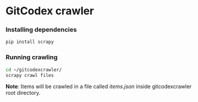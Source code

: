 # GitCodex crawler

### Installing dependencies
```sh
pip install scrapy
```

### Running crawling
```sh
cd ~/gitcodexcrawler/
scrapy crawl files
```

**Note**: Items will be crawled in a file called *items.json* inside gitcodexcrawler root directory.
